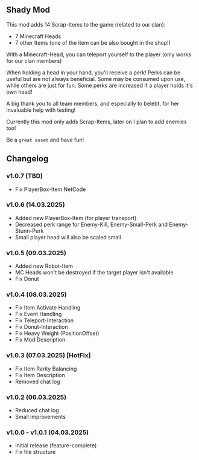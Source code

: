 ## Shady Mod

This mod adds 14 Scrap-Items to the game (related to our clan):
- 7 Minecraft Heads
- 7 other Items (one of the item can be also bought in the shop!)

With a Minecraft-Head, you can teleport yourself to the player (only works for our clan members)

When holding a head in your hand, you'll receive a perk!
Perks can be useful but are not always beneficial. Some may be consumed upon use, while others are just for fun.
Some perks are increased if a player holds it's own head!

A big thank you to all team members, and especially to belebt, for her invaluable help with testing!

Currently this mod only adds Scrap-Items, later on I plan to add enemies too!

Be a `great asset` and have fun!

## Changelog

### v1.0.7 (TBD)
- Fix PlayerBox-Item NetCode

### v1.0.6 (14.03.2025)
- Added new PlayerBox-Item (for player transport)
- Decreased perk range for Enemy-Kill, Enemy-Small-Perk and Enemy-Stunn-Perk
- Small player head will also be scaled small

### v1.0.5 (09.03.2025)
- Added new Robot-Item
- MC Heads won't be destroyed if the target player isn't available
- Fix Donut

### v1.0.4 (08.03.2025)
- Fix Item Activate Handling
- Fix Event Handling
- Fix Teleport-Interaction
- Fix Donut-Interaction
- Fix Heavy Weight (PositionOffset)
- Fix Mod Description

### v1.0.3 (07.03.2025) [HotFix]
- Fix Item Rarity Balancing
- Fix Item Description
- Removed chat log

### v1.0.2 (06.03.2025)
- Reduced chat log
- Small improvements

### v1.0.0 - v1.0.1 (04.03.2025)
- Initial release (feature-complete)
- Fix file structure